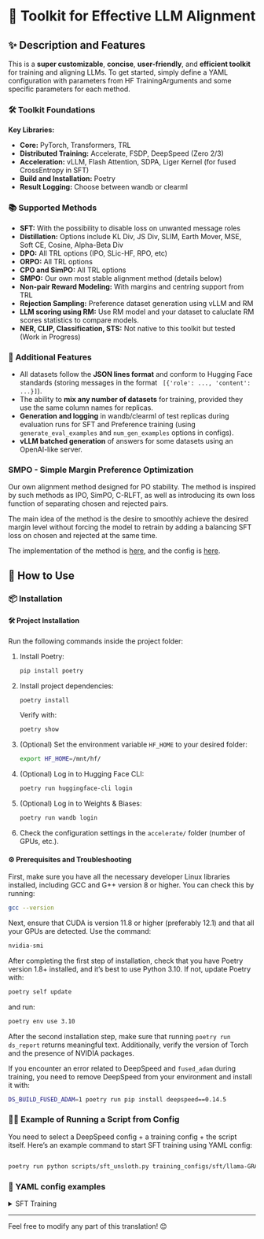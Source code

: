 # 🎉 Toolkit for Effective LLM Alignment

## ✨ Description and Features

This is a **super customizable**, **concise**, **user-friendly**, and **efficient toolkit** for training and aligning LLMs. To get started, simply define a YAML configuration with parameters from HF TrainingArguments and some specific parameters for each method.

### 🛠️ Toolkit Foundations

**Key Libraries:**
- **Core:** PyTorch, Transformers, TRL
- **Distributed Training:** Accelerate, FSDP, DeepSpeed (Zero 2/3)
- **Acceleration:** vLLM, Flash Attention, SDPA, Liger Kernel (for fused CrossEntropy in SFT)
- **Build and Installation:** Poetry
- **Result Logging:** Choose between wandb or clearml

### 📚 Supported Methods
- **SFT:** With the possibility to disable loss on unwanted message roles
- **Distillation:** Options include KL Div, JS Div, SLIM, Earth Mover, MSE, Soft CE, Cosine, Alpha-Beta Div
- **DPO:** All TRL options (IPO, SLic-HF, RPO, etc)
- **ORPO:** All TRL options
- **CPO and SimPO:** All TRL options
- **SMPO:** Our own most stable alignment method (details below)
- **Non-pair Reward Modeling:** With margins and centring support from TRL
- **Rejection Sampling:** Preference dataset generation using vLLM and RM
- **LLM scoring using RM:** Use RM model and your dataset to caluclate RM scores statistics to compare models.
- **NER, CLIP, Classification, STS:** Not native to this toolkit but tested (Work in Progress)

### 📌 Additional Features
- All datasets follow the **JSON lines format** and conform to Hugging Face standards (storing messages in the format ` [{'role': ..., 'content': ...}]`).
- The ability to **mix any number of datasets** for training, provided they use the same column names for replicas.
- **Generation and logging** in wandb/clearml of test replicas during evaluation runs for SFT and Preference training (using `generate_eval_examples` and `num_gen_examples` options in configs).
- **vLLM batched generation** of answers for some datasets using an OpenAI-like server.

### SMPO - Simple Margin Preference Optimization

Our own alignment method designed for PO stability. The method is inspired by such methods as IPO, SimPO, C-RLFT, as well as introducing its own loss function of separating chosen and rejected pairs.

The main idea of the method is the desire to smoothly achieve the desired margin level without forcing the model to retrain by adding a balancing SFT loss on chosen and rejected at the same time.

The implementation of the method is [here](src/trainers/smpo_trainer.py), and the config is [here](src/configs/smpo_config.py).

## 🚀 How to Use

### 📦 Installation

#### 🛠️ Project Installation

Run the following commands inside the project folder:

1. Install Poetry:

   ```bash
   pip install poetry
   ```

2. Install project dependencies:

   ```bash
   poetry install
   ```

   Verify with:

   ```bash
   poetry show
   ```

3. (Optional) Set the environment variable `HF_HOME` to your desired folder:

   ```bash
   export HF_HOME=/mnt/hf/
   ```

4. (Optional) Log in to Hugging Face CLI:

   ```bash
   poetry run huggingface-cli login
   ```

5. (Optional) Log in to Weights & Biases:

   ```bash
   poetry run wandb login
   ```

6. Check the configuration settings in the `accelerate/` folder (number of GPUs, etc.).

#### ⚙️ Prerequisites and Troubleshooting

First, make sure you have all the necessary developer Linux libraries installed, including GCC and G++ version 8 or higher. You can check this by running:

```bash
gcc --version
```

Next, ensure that CUDA is version 11.8 or higher (preferably 12.1) and that all your GPUs are detected. Use the command:

```bash
nvidia-smi
```

After completing the first step of installation, check that you have Poetry version 1.8+ installed, and it’s best to use Python 3.10. If not, update Poetry with:

```bash
poetry self update
```

and run:

```bash
poetry env use 3.10
```

After the second installation step, make sure that running `poetry run ds_report` returns meaningful text. Additionally, verify the version of Torch and the presence of NVIDIA packages.

If you encounter an error related to DeepSpeed and `fused_adam` during training, you need to remove DeepSpeed from your environment and install it with:

```bash
DS_BUILD_FUSED_ADAM=1 poetry run pip install deepspeed==0.14.5
```

### 🏃‍♂️ Example of Running a Script from Config

You need to select a DeepSpeed config + a training config + the script itself. Here’s an example command to start SFT training using YAML config:

```bash

poetry run python scripts/sft_unsloth.py training_configs/sft/llama-GRAG.yaml

```

### 📝 YAML config examples

<details>
  <summary>SFT Training</summary>
  
  Config for training SFT Llama 3.1, using Liger kernel, only assistant answers, modified chat template, LoRA, generating examples on eval.
  
  ```yaml
  model_name_or_path: "unsloth/Meta-Llama-3.1-8B-Instruct"
  dataset:
    - "Vikhrmodels/GrandMaster-PRO-MAX"
    - "Vikhrmodels/Grounded-RAG-RU-v2"
  train_only_on_completions: True
  per_device_train_batch_size: 1
  per_device_eval_batch_size: 1
  num_train_epochs: 1
  save_strategy: "steps"
  save_steps: 400
  save_total_limit: 6
  learning_rate: 0.00004
  gradient_accumulation_steps: 8
  gradient_checkpointing: True
  logging_steps: 1
  remove_unused_columns: False
  dataloader_num_workers: 2
  save_only_model: True
  generate_eval_examples: True
  use_liger: True
  max_seq_length: 16000
  evaluation_strategy: "steps"
  eval_steps: 400
  run_name: "sft-grndmrag-llama-3.1-unsloth-lora-256-qkvogudlm-v1"
  output_dir: "/home/models/sft-grndmrag-llama-3.1-unsloth-lora-256-qkvogudlm-v1"
  warmup_steps: 20
  report_to: "wandb"
  conversation_field: "conversation"
  bf16: True
  seed: 42
  logging_first_step: True
  use_peft: True
  lora_target_modules:
    - "k_proj"
    - "v_proj"
    - "q_proj"
    - "o_proj"
    - "gate_proj"
    - "up_proj"
    - "down_proj"
    - "lm_head"
  lora_r: 256
  lora_alpha: 256
  assistant_message_template: "<|start_header_id|>assistant<|end_header_id|>\n\n"
  pad_token: "<|reserved_special_token_0|>"
  eos_token: "<|eot_id|>"
  chat_template: "{{ bos_token }}{% set loop_messages = messages %}{% for message in loop_messages %}{% set content = '<|start_header_id|>' + message['role'] + '<|end_header_id|>\n\n'+ message['content'] | trim + '<|eot_id|>' %}{{ content }}{% endfor %}{% if add_generation_prompt %}{{ '<|start_header_id|>assistant<|end_header_id|>\n\n' }}{% endif %}"
  force_chat_template: True
  ```
  
</details>

---

Feel free to modify any part of this translation! 😊
